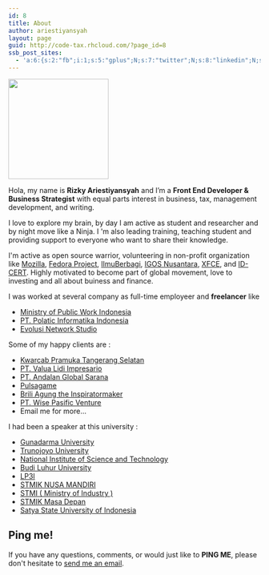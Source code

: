 ```yaml
---
id: 8
title: About
author: ariestiyansyah
layout: page
guid: http://code-tax.rhcloud.com/?page_id=8
ssb_post_sites:
  - 'a:6:{s:2:"fb";i:1;s:5:"gplus";N;s:7:"twitter";N;s:8:"linkedin";N;s:9:"pineterst";N;s:6:"reddit";N;}'
---
```


  <img alt="" src="http://en.gravatar.com/userimage/24637430/bd861150ece04c59dff2ca785562b354?size=200" width="200" height="200" />

Hola, my name is __Rizky Ariestiyansyah__ and I’m a __Front End Developer & Business Strategist__ with equal parts interest in business, tax, management development, and writing.

I love to explore my brain, by day I am active as student and researcher and by night move like a Ninja. I 'm also leading training, teaching student and providing support to everyone who want to share their knowledge.

I'm active as open source warrior, volunteering in non-profit organization like [Mozilla](https://mozillians.org/en-US/u/ariestiyansyah), [Fedora Project](http://fedoraproject.org), [IlmuBerbagi](http://ilmuberbagi.or.id), [IGOS Nusantara](http://igosnusantara.or.id), [XFCE](http://xfce.org), and [ID-CERT](http://www.cert.or.id). Highly motivated to become part of global movement, love to investing and all about buiness and finance.

I was worked at several company as full-time employeer and __freelancer__ like
 
- [Ministry of Public Work Indonesia](http://litbang.pu.go.id/)
- [PT. Polatic Informatika Indonesia](http://polatic.co.id)
- [Evolusi Network Studio](http://evonestudio.com)

Some of my happy clients are :

- [Kwarcab Pramuka Tangerang Selatan](http://pramukatangsel.or.id)
- [PT. Valua Lidi Impresario](http://valuatraining.com) 
- [PT. Andalan Global Sarana](http://www.properti1001.com)
- [Pulsagame](http://pulsagame.com)
- [Brili Agung the Inspiratormaker](http://briliagung.com)
- [PT. Wise Pasific Venture](https://www.linkedin.com/company/8995616?goback=.anb_3942786_*2_*1_*1_*1_*1_*1&trk=prof-exp-company-name) 
- Email me for more...

I had been a speaker at this university :

- [Gunadarma University ](http://gunadarma.ac.id) 
- [Trunojoyo University](http://trunojoyo.ac.id) 
- [National Institute of Science and Technology](http://www.istn.ac.id/) 
- [Budi Luhur University](http://budiluhur.ac.id) 
- [LP3I](http://lp3i.ac.id) 
- [STMIK NUSA MANDIRI](http://nusamandiri.ac.id) 
- [STMI ( Ministry of Industry )](http://stmi.ac.id) 
- [STMIK Masa Depan](http://masadepan.ac.id/) 
- [Satya State University of Indonesia](http://usni.ac.id) 

## Ping me!

If you have any questions, comments, or would just like to __PING ME__, please don't hesitate to  [send me an email](mailto:ariestiyansyah.rizky@gmail.com). 

